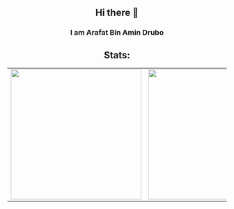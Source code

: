 <h2 align='center'>Hi there 👋</h2>
<h3 align='center'>I am Arafat Bin Amin Drubo</h3>

<h2 align='center'>Stats:</h2>
  
  <table style="border: none">
    <tr>
      <td valign="top"><img height="300" src="https://github-readme-stats.vercel.app/api?username=gh0st33d&hide_border=false&include_all_commits=false&count_private=false"/></td>
      <td valign="top"><img height="300" src="https://github-readme-stats.vercel.app/api/top-langs/?username=gh0st33d&hide_border=false&include_all_commits=false&count_private=false&layout=compact"/></td>
    </tr>
  </table>
